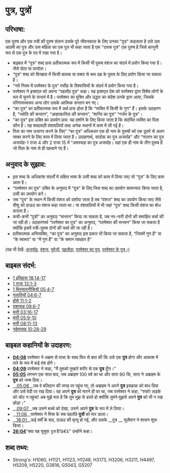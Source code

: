# पुत्र, पुत्रों #

## परिभाषा: ##

एक पुरुष और एक स्त्री की पुरुष संतान उसके पूरे जीवनकाल के लिए उनका "पुत्र" कहलाता है उसे उस आदमी का पुत्र और उस महिला का एक पुत्र भी कहा जाता है एक "दत्तक पुत्र" एक पुरुष है जिसे कानूनी रूप से एक पुत्र के पद में रखा गया है।

* बाइबल में “पुत्र” शब्द प्रायः प्रतीकात्मक रूप में किसी भी पुरूष वंशज का संदर्भ में प्रयोग किया गया है। जैसे पोता या परपोता।
* “पुत्र” शब्द को विनम्रता में किसी बालक या वक्ता से कम उम्र के पुरूष के लिए प्रयोग किया जा सकता है।
* “नये नियम में परमेश्वर के पुत्र” मसीह के विश्वासियों के संदर्भ में प्रयोग किया गया है।
* परमेश्वर ने इस्राएल को अपना "पहलौठ पुत्र" कहा। यह इस्राएल देश को परमेश्वर द्वारा विशेष लोगों के रूप में चुनने के सन्दर्भ में है। परमेश्वर का मुक्ति और उद्धार का संदेश उनके द्वारा आया, जिसके परिणामस्वरूप अन्य लोग उसके आत्मिक सन्तान बन गए।
* “का पुत्र” का प्रतीकात्मक रूप में अर्थ प्रायः होता है कि “व्यक्ति में किसी के गुण” हैं। इसके उदाहरण है, “ज्योति की सन्तान”, “आज्ञाकारिता की सन्तान”, “शान्ति का पुत्र” “गर्जन के पुत्र”।
* "का पुत्र" इस उक्ति का उपयोग प्राय: यह दर्शाने के लिए किया जाता है कि संदर्भित व्यक्ति का पिता कौन है। यह शब्दावली वंशावलियों तथा अनेक स्थानों में काम में ली गई है।
* पिता का नाम उजागर करने के लिए” “का पुत्र” अधिकतर एक ही नाम के पुरूषों को एक दूसरे से अलग व्यक्त करने के लिए काम में लिया जाता है। उदाहणार्थ, सादोक का पुत्र अजर्याह” और “नातान का पुत्र अजर्याह-1 राजा 4 और 2 राजा 15 में “अमस्याह का पुत्र अजर्याह। यहां एक ही नाम के तीन पुरूष हैं जो पिता के नाम से ही पहचाने गए हैं।

## अनुवाद के सुझाव: ##

* इस शब्द के अधिकांश संदर्भों में लक्षित भाषा के उसी शब्द को काम में लिया जाए जो “पुत्र” के लिए काम आता है।
* “परमेश्वर का पुत्र” उक्ति के अनुवाद में “पुत्र” के लिए जिस शब्द का उपयोग सामान्यतः किया जाता है, उसी का उपयोग करें।
* जब “पुत्र” के स्थान में किसी वंशज को दर्शाया जाता है तब “वंशज” शब्द का उपयोग किया जाए जैसे यीशु को दाऊद का वंशज कहा जाता था। या वंशावलियों में भी जहां “पुत्र” शब्द किसी वंशज का बोध कराता है।
* कभी-कभी “पुत्रों” का अनुवाद “सन्तान” किया जा सकता है, जब नर-नारी दोनों की समाहित चर्चा की जा रही हो। उदाहरणार्थ “परमेश्वर का पुत्र” का अनुवाद, “परमेश्वर की सन्तान” किया जा सकता है क्योंकि इसमें स्त्री-पुरूष दोनों की चर्चा की जा रही है।
* प्रतीकात्मक अभिव्यक्ति, “का पुत्र” का अनुवाद इस प्रकार भी किया जा सकता है, “जिसमें गुण हैं” या “के स्वरूप” या “में गुण हैं” या “के समान व्यवहार है” 

(यह भी देखें: [अजर्याह](../names/azariah.md), [वंशज](../other/descendant.md), [पूर्वजों](../other/father.md), [पहलौठा](../other/firstborn.md), [परमेश्वर का पुत्र](../kt/sonofgod.md), [परमेश्वर के पुत्र।](../kt/sonsofgod.md))

## बाइबल संदर्भ: ##

* [1 इतिहास 18:14-17](rc://en/tn/help/1ch/18/14)
* [1 राजा 13:1-3](rc://en/tn/help/1ki/13/01)
* [1 थिस्सलुनीकियों 05:4-7](rc://en/tn/help/1th/05/04)
* [गलातियों 04:6-7](rc://en/tn/help/gal/04/06)
* [होशे 11:1-2](rc://en/tn/help/hos/11/01)
* [यशायाह 09:6-7](rc://en/tn/help/isa/09/06)
* [मत्ती 03:16-17](rc://en/tn/help/mat/03/16)
* [मत्ती 05:9-10](rc://en/tn/help/mat/05/09)
* [मत्ती 08:11-13](rc://en/tn/help/mat/08/11)
* [नहेमायाह 10:28-29](rc://en/tn/help/neh/10/28)

## बाइबल कहानियों के उदाहरण: ##

* __[04:08](rc://en/tn/help/obs/04/08)__ परमेश्वर ने अब्राम से वाचा के साथ फिर से बात की कि उसे एक __पुत्र__ होगा और आकाश में तारे के रूप में कई वंश होगे।
* __[04:09](rc://en/tn/help/obs/04/09)__ परमेश्वर ने कहा, "मैं तुमको तुम्हारे शरीर से एक __पुत्र__ दूँगा।"
* __[05:05](rc://en/tn/help/obs/05/05)__ लगभग एक साल बाद, जब अब्राहम 100 वर्ष का था और सारा 90 कि, सारा ने अब्राहम के __पुत्र__ को जन्म दिया।
* __[05:08](rc://en/tn/help/obs/05/08)__जब वे बलिदान की जगह पर पहुंच गए, तो अब्राहम ने अपने __पुत्र__ इसहाक को बांध दिया और उसे वेदी पर रख दिया। वह अपने __पुत्र__ को मारने ही पर था, जब परमेश्वर ने कहा, "रुको! लड़के को चोट न पहुंचा! अब मुझे पता है कि तुम मुझ से  डरते हो क्योंकि तुमने मुझसे अपने __पुत्र__ को भी न रख छोड़ा।"
* __[09:07](rc://en/tn/help/obs/09/07)__जब उसने बच्चे को देखा, उसने अपने __पुत्र__ के रूप में ले लिया।
* __[11:06](rc://en/tn/help/obs/11/06)__परमेश्वर ने मिस्र के सब पहलौठे __पुत्रों__ को मार डाला।
* __[18:01](rc://en/tn/help/obs/18/01)__कई वर्षों के बाद, दाऊद की मृत्यु हो गई, और उसके __पुत्र __ सुलैमान ने शासन शुरू किया।
* __[26:04](rc://en/tn/help/obs/26/04)__"क्या यह यूसुफ _पुत्र_ है?â€š" उन्होंने कहा।


## शब्द तथ्य: ##

* Strong's: H1060, H1121, H1123, H1248, H3173, H3206, H3211, H4497, H5209, H5220, G3816, G5043, G5207
